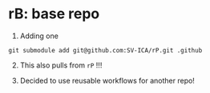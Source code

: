 # rB: base repo

1. Adding one
```
git submodule add git@github.com:SV-ICA/rP.git .github
```

2. This also pulls from `rP` !!!


3. Decided to use reusable workflows for another repo!

                                         